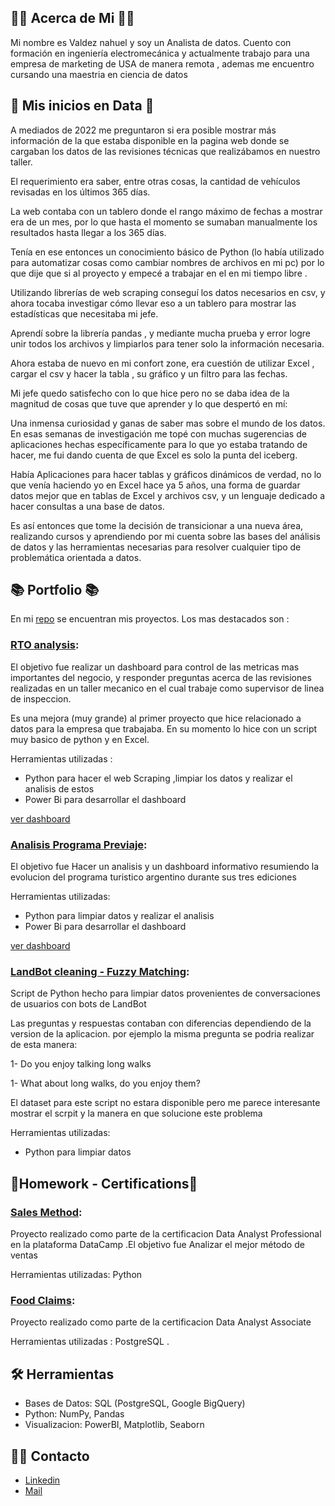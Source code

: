 ## 🙋‍♂️ Acerca de Mi 🙋‍♂️

  Mi nombre es Valdez nahuel y soy un Analista de datos. Cuento con formación en ingeniería electromecánica y actualmente trabajo para una empresa de marketing de USA de manera remota , ademas me encuentro cursando una maestria en ciencia de datos

## 🚀 Mis inicios en Data 🚀
  A mediados de 2022 me preguntaron si era posible mostrar más información de la que estaba disponible en la pagina web donde se cargaban los datos de las revisiones técnicas que realizábamos en nuestro taller.
  
  El requerimiento era saber, entre otras cosas, la cantidad de vehículos revisadas en los últimos 365 días. 
  
  La web contaba con un tablero donde el rango máximo de fechas a mostrar era de un mes, por lo que hasta el momento se sumaban manualmente los resultados hasta llegar a los 365 días.
  
  Tenía en ese entonces un conocimiento básico de Python (lo había utilizado para automatizar cosas como cambiar nombres de archivos en mi pc) por lo que dije que si al proyecto y empecé a trabajar en el en mi tiempo libre .
  
  Utilizando librerías de web scraping conseguí los datos necesarios en csv, y ahora tocaba investigar cómo llevar eso a un tablero para mostrar las estadísticas que necesitaba mi jefe.
  
  Aprendí sobre la librería pandas , y mediante mucha prueba y error logre unir todos los archivos y limpiarlos para tener solo la información necesaria.
  
  Ahora estaba de nuevo en mi confort zone, era cuestión de utilizar Excel , cargar el csv y hacer la tabla , su gráfico y un filtro para las fechas. 
  
   Mi jefe quedo satisfecho con lo que hice pero no se daba idea de la magnitud de cosas que tuve que aprender y lo que despertó en mí:
  
  Una inmensa curiosidad y ganas de saber mas sobre el mundo de los datos. En esas semanas de investigación me topé con muchas sugerencias de aplicaciones hechas específicamente para lo que yo estaba tratando de hacer, me fui dando cuenta de que Excel es solo la punta del iceberg. 
  
  Había Aplicaciones para hacer tablas y gráficos dinámicos de verdad, no lo que venía haciendo yo en Excel hace ya 5 años, una forma de guardar datos mejor que en tablas de Excel y archivos csv, y un lenguaje dedicado a hacer consultas a una base de datos.
  
  Es así entonces que tome la decisión de transicionar a una nueva área, realizando cursos y aprendiendo por mi cuenta sobre las bases del análisis de datos y las herramientas necesarias para resolver cualquier tipo de problemática orientada a datos.
  

## 📚 Portfolio 📚
En mi [repo](https://github.com/valdezsanz?tab=repositories) se encuentran mis proyectos. Los mas destacados son :
### [RTO analysis](https://github.com/valdezsanz/RTO_analysis-Python-PowerBI): 
El objetivo fue realizar un dashboard para control de las metricas mas importantes del negocio, y responder preguntas acerca de las revisiones realizadas en un taller mecanico en el cual trabaje como supervisor de linea de inspeccion.

Es una mejora (muy grande) al primer proyecto que hice relacionado a datos para la empresa que trabajaba.
En su momento lo hice con un script muy basico de python y en Excel.

Herramientas utilizadas : 
- Python para hacer el web Scraping ,limpiar los datos y realizar el analisis de estos 
- Power Bi para desarrollar el dashboard 

[ver dashboard](https://app.powerbi.com/view?r=eyJrIjoiZDMyMjczMGUtMDllNi00ZWMxLTljNjItNmRiODcxY2ZlMjVlIiwidCI6IjNlNTMyODRhLWVlZjAtNDI3My05ZTZjLWE2NjA2YmJlMzNiMSJ9)

### [Analisis Programa Previaje](https://github.com/valdezsanz/Programa-Previaje-Argentina):
El objetivo fue Hacer un analisis y un dashboard informativo resumiendo la evolucion del programa turistico argentino durante sus tres ediciones

Herramientas utilizadas: 
- Python para limpiar datos y realizar el analisis
- Power Bi para desarrollar el dashboard

[ver dashboard](https://app.powerbi.com/view?r=eyJrIjoiMjI3YjIwN2UtNGQyYi00OWY2LTlmYjctODNiZGQwMmY2YTUyIiwidCI6IjNlNTMyODRhLWVlZjAtNDI3My05ZTZjLWE2NjA2YmJlMzNiMSJ9)

### [LandBot cleaning - Fuzzy Matching](https://github.com/valdezsanz/fuzzy_matching):
Script de Python hecho para limpiar datos provenientes de conversaciones de usuarios con bots de LandBot 

Las preguntas y respuestas contaban con diferencias dependiendo de la version de la aplicacion. 
por ejemplo la misma pregunta se podria realizar de esta manera:


1- Do you enjoy talking long walks 

1- What about long walks, do you enjoy them?

El dataset para este script no estara disponible pero me parece interesante mostrar el scrpit y la manera en que solucione este problema

Herramientas utilizadas: 
- Python para limpiar datos

## 📖Homework - Certifications📖
### [Sales Method](https://github.com/valdezsanz/sales_method-Python):
Proyecto realizado como parte de la certificacion Data Analyst Professional en la plataforma DataCamp .El objetivo fue Analizar el mejor método de ventas 

Herramientas utilizadas: Python

### [Food Claims](https://github.com/valdezsanz/Food_Claims-SQL):
Proyecto realizado como parte de la certificacion Data Analyst Associate

Herramientas utilizadas : PostgreSQL .


## 🛠️ Herramientas
- Bases de Datos: SQL (PostgreSQL, Google BigQuery)
- Python: NumPy, Pandas
- Visualizacion: PowerBI, Matplotlib, Seaborn

## 🙌🏻 Contacto
- [Linkedin](https://www.linkedin.com/in/valdeznahuel/)
- [Mail](mailto:valdezsanz@gmail.com)
